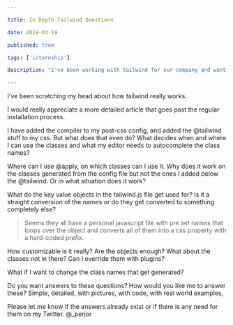 ```yaml
---

title: In Depth Tailwind Questions

date: 2019-03-19

published: true

tags: ['internship']

description: "I've been working with tailwind for our company and want to customize everything. This brings up al lot of questions."

---
```


I've been scratching my head about how tailwind really works.

I would really appreciate a more detailed article that goes past the regular installation process.

I have added the compiler to my post-css config, and added the @tailwind stuff to my css. But what does that even do? What decides when and where I can use the classes and what my editor needs to autocomplete the class names?

Where can I use @apply, on which classes can I use it. Why does it work on the classes generated from the config file but not the ones I added below the @tailwind. Or in what situation does it work?

What do the key value objects in the tailwind.js file get used for? Is it a straight conversion of the names or do they get converted to something completely else?

> Seems they all have a personal javascript file with pre set names that loops over the object and converts all of them into a css property with a hard-coded prefix.

How customizable is it really? Are the objects enough? What about the classes not in there?
Can I override them with plugins?

What if I want to change the class names that get generated?

Do you want answers to these questions? How would you like me to answer these? Simple, detailed, with pictures, with code, with real world examples,

Please let me know if the answers already exist or if there is any need for them on my Twitter. @_perjor
